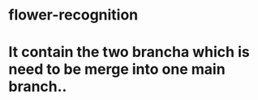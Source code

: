 # flower-recognition


# It contain the two brancha which is need to be merge into one main branch.. 
